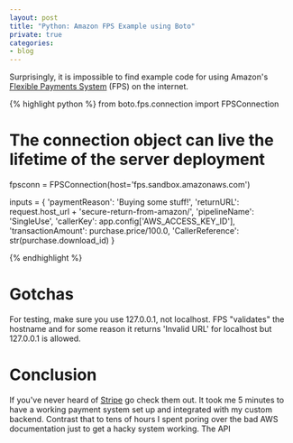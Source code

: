 ```yaml
---
layout: post
title: "Python: Amazon FPS Example using Boto"
private: true
categories:
- blog
---
```


Surprisingly, it is impossible to find example code for using Amazon's [Flexible Payments System][fps] (FPS) on the internet.

{% highlight python %}
from boto.fps.connection import FPSConnection

# The connection object can live the lifetime of the server deployment
fpsconn = FPSConnection(host='fps.sandbox.amazonaws.com')

inputs = {
   'paymentReason': 'Buying some stuff!',
   'returnURL': request.host_url + 'secure-return-from-amazon/',
   'pipelineName': 'SingleUse',
   'callerKey': app.config['AWS_ACCESS_KEY_ID'],
   'transactionAmount': purchase.price/100.0,
   'CallerReference': str(purchase.download_id)
}

{% endhighlight %}

# Gotchas
For testing, make sure you use 127.0.0.1, not localhost. FPS "validates" the hostname and for some reason it returns 'Invalid URL' for localhost but 127.0.0.1 is allowed.

# Conclusion
If you've never heard of [Stripe][stripe] go check them out. It took me 5 minutes to have a working payment system set up and integrated with my custom backend. Contrast that to tens of hours I spent poring over the bad AWS documentation just to get a hacky system working. The API 


[fps]: http://aws.amazon.com/fps/
[localhost]: https://forums.aws.amazon.com/thread.jspa?threadID=46061
[stripe]: https://stripe.com/
